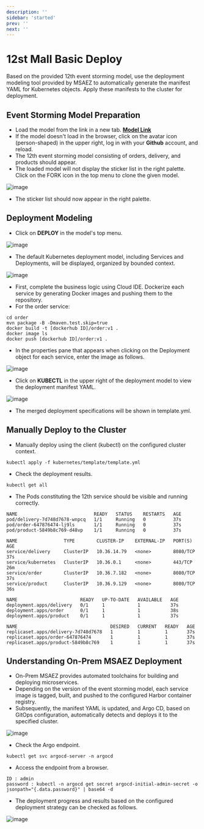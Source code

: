 ```yaml
---
description: ''
sidebar: 'started'
prev: ''
next: ''
---
```

# 12st Mall Basic Deploy

Based on the provided 12th event storming model, use the deployment modeling tool provided by MSAEZ to automatically generate the manifest YAML for Kubernetes objects. Apply these manifests to the cluster for deployment.

## Event Storming Model Preparation

- Load the model from the link in a new tab.
**[Model Link](https://www.msaez.io/#/storming/mallbasic-for-ops)**
- If the model doesn't load in the browser, click on the avatar icon (person-shaped) in the upper right, log in with your **Github** account, and reload.
- The 12th event storming model consisting of orders, delivery, and products should appear.
- The loaded model will not display the sticker list in the right palette. Click on the FORK icon in the top menu to clone the given model.

![image](https://github.com/acmexii/demo/assets/35618409/1e16e849-7ae9-4b33-b39c-db4ef0939507)
- The sticker list should now appear in the right palette.

## Deployment Modeling

- Click on **DEPLOY** in the model's top menu.

![image](https://github.com/acmexii/demo/assets/35618409/07d45fce-528a-4261-a1e3-c100e068c6b0)

- The default Kubernetes deployment model, including Services and Deployments, will be displayed, organized by bounded context.

![image](https://github.com/acmexii/demo/assets/35618409/ad81f353-7b71-4381-bd42-3ceb25a1a698)

- First, complete the business logic using Cloud IDE. Dockerize each service by generating Docker images and pushing them to the repository.
- For the order service:
```
cd order
mvn package -B -Dmaven.test.skip=true
docker build -t [dockerhub ID]/order:v1 .     
docker image ls
docker push [dockerhub ID]/order:v1 .
``` 

- In the properties pane that appears when clicking on the Deployment object for each service, enter the image as follows.

![image](https://github.com/acmexii/demo/assets/35618409/0aa6cb13-65b0-49b9-a243-e78b7d21a709)

- Click on **KUBECTL** in the upper right of the deployment model to view the deployment manifest YAML.

![image](https://github.com/acmexii/demo/assets/35618409/70cfdffa-bacd-4f63-bc4e-5f40b9ad8999)

- The merged deployment specifications will be shown in template.yml.

## Manually Deploy to the Cluster

- Manually deploy using the client (kubectl) on the configured cluster context.
```
kubectl apply -f kubernetes/template/template.yml
```

- Check the deployment results.
```
kubectl get all 
```
- The Pods constituting the 12th service should be visible and running correctly.
```
NAME                            READY   STATUS    RESTARTS   AGE
pod/delivery-7d748d7678-wnpcq   1/1     Running   0          37s
pod/order-647876474-lj9ls       1/1     Running   0          37s
pod/product-5849b8c769-d48vp    1/1     Running   0          37s

NAME                 TYPE        CLUSTER-IP    EXTERNAL-IP   PORT(S)    AGE
service/delivery     ClusterIP   10.36.14.79   <none>        8080/TCP   37s
service/kubernetes   ClusterIP   10.36.0.1     <none>        443/TCP    26m
service/order        ClusterIP   10.36.7.182   <none>        8080/TCP   37s
service/product      ClusterIP   10.36.9.129   <none>        8080/TCP   36s

NAME                       READY   UP-TO-DATE   AVAILABLE   AGE
deployment.apps/delivery   0/1     1            1           37s
deployment.apps/order      0/1     1            1           38s
deployment.apps/product    0/1     1            1           37s

NAME                                  DESIRED   CURRENT   READY   AGE
replicaset.apps/delivery-7d748d7678   1         1         1       37s
replicaset.apps/order-647876474       1         1         1       37s
replicaset.apps/product-5849b8c769    1         1         1       37s
```

## Understanding On-Prem MSAEZ Deployment

- On-Prem MSAEZ provides automated toolchains for building and deploying microservices.
- Depending on the version of the event storming model, each service image is tagged, built, and pushed to the configured Harbor container registry.
- Subsequently, the manifest YAML is updated, and Argo CD, based on GitOps configuration, automatically detects and deploys it to the specified cluster.

![image](https://github.com/acmexii/demo/assets/35618409/4a51c1e3-400f-4d5b-8d0a-edb742f12e94)

- Check the Argo endpoint.
```
kubectl get svc argocd-server -n argocd
```

- Access the endpoint from a browser.
```
ID : admin
password : kubectl -n argocd get secret argocd-initial-admin-secret -o jsonpath="{.data.password}" | base64 -d
```

- The deployment progress and results based on the configured deployment strategy can be checked as follows.

![image](https://github.com/acmexii/demo/assets/35618409/f9201dfb-5a29-42eb-9b89-df90b380609d)



